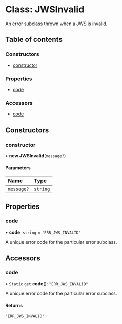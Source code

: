 # Class: JWSInvalid

An error subclass thrown when a JWS is invalid.

## Table of contents

### Constructors

- [constructor](util_errors.JWSInvalid.md#constructor)

### Properties

- [code](util_errors.JWSInvalid.md#code)

### Accessors

- [code](util_errors.JWSInvalid.md#code)

## Constructors

### constructor

• **new JWSInvalid**(`message?`)

#### Parameters

| Name | Type |
| :------ | :------ |
| `message?` | `string` |

## Properties

### code

• **code**: `string` = `'ERR_JWS_INVALID'`

A unique error code for the particular error subclass.

## Accessors

### code

• `Static` `get` **code**(): ``"ERR_JWS_INVALID"``

A unique error code for the particular error subclass.

#### Returns

``"ERR_JWS_INVALID"``
